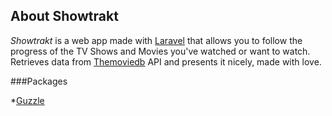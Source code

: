 ## About Showtrakt

*Showtrakt* is a web app made with [Laravel](https://laravel.com/docs/7.x) that allows you to follow the progress of the TV Shows and Movies you've watched or want to watch. Retrieves data from [Themoviedb](https://www.themoviedb.org/documentation/api) API and presents it nicely, made with love.

###Packages

*[Guzzle](https://github.com/guzzle/guzzle)
